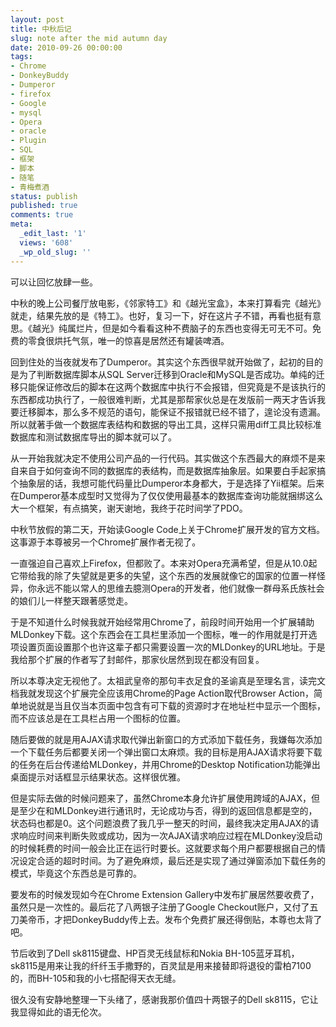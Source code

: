 ```yaml
---
layout: post
title: 中秋后记
slug: note after the mid autumn day
date: 2010-09-26 00:00:00
tags:
- Chrome
- DonkeyBuddy
- Dumperor
- firefox
- Google
- mysql
- Opera
- oracle
- Plugin
- SQL
- 框架
- 脚本
- 随笔
- 青梅煮酒
status: publish
published: true
comments: true
meta:
  _edit_last: '1'
  views: '608'
  _wp_old_slug: ''
---
```

可以让回忆放肆一些。

中秋的晚上公司餐厅放电影，《邻家特工》和《越光宝盒》，本来打算看完《越光》就走，结果先放的是《特工》。也好，复习一下，好在这片子不错，再看也挺有意思。《越光》纯属烂片，但是如今看看这种不费脑子的东西也变得无可无不可。免费的零食很烘托气氛，唯一的惊喜是居然还有罐装啤酒。

回到住处的当夜就发布了Dumperor。其实这个东西很早就开始做了，起初的目的是为了判断数据库脚本从SQL Server迁移到Oracle和MySQL是否成功。单纯的迁移只能保证修改后的脚本在这两个数据库中执行不会报错，但究竟是不是该执行的东西都成功执行了，一般很难判断，尤其是那帮家伙总是在发版前一两天才告诉我要迁移脚本，那么多不规范的语句，能保证不报错就已经不错了，遑论没有遗漏。所以就著手做一个数据库表结构和数据的导出工具，这样只需用diff工具比较标准数据库和测试数据库导出的脚本就可以了。

从一开始我就决定不使用公司产品的一行代码。其实做这个东西最大的麻烦不是来自来自于如何查询不同的数据库的表结构，而是数据库抽象层。如果要白手起家搞个抽象层的话，我想可能代码量比Dumperor本身都大，于是选择了Yii框架。后来在Dumperor基本成型时又觉得为了仅仅使用最基本的数据库查询功能就捆绑这么大一个框架，有点搞笑，谢天谢地，我终于花时间学了PDO。

中秋节放假的第二天，开始读Google Code上关于Chrome扩展开发的官方文档。这事源于本尊被另一个Chrome扩展作者无视了。

一直强迫自己喜欢上Firefox，但都败了。本来对Opera充满希望，但是从10.0起它带给我的除了失望就是更多的失望，这个东西的发展就像它的国家的位置一样怪异，你永远不能以常人的思维去臆测Opera的开发者，他们就像一群母系氏族社会的娘们儿一样整天跟著感觉走。

于是不知道什么时候我就开始经常用Chrome了，前段时间开始用一个扩展辅助MLDonkey下载。这个东西会在工具栏里添加一个图标，唯一的作用就是打开选项设置页面设置那个也许这辈子都只需要设置一次的MLDonkey的URL地址。于是我给那个扩展的作者写了封邮件，那家伙居然到现在都没有回复。

所以本尊决定无视他了。太祖武皇帝的那句丰衣足食的圣谕真是至理名言，读完文档我就发现这个扩展完全应该用Chrome的Page Action取代Browser Action，简单地说就是当且仅当本页面中包含有可下载的资源时才在地址栏中显示一个图标，而不应该总是在工具栏占用一个图标的位置。

随后要做的就是用AJAX请求取代弹出新窗口的方式添加下载任务，我嫌每次添加一个下载任务后都要关闭一个弹出窗口太麻烦。我的目标是用AJAX请求将要下载的任务在后台传递给MLDonkey，并用Chrome的Desktop Notification功能弹出桌面提示对话框显示结果状态。这样很优雅。

但是实际去做的时候问题来了，虽然Chrome本身允许扩展使用跨域的AJAX，但是至少在和MLDonkey进行通讯时，无论成功与否，得到的返回信息都是空的，状态码也都是0。这个问题浪费了我几乎一整天的时间，最终我决定用AJAX的请求响应时间来判断失败或成功，因为一次AJAX请求响应过程在MLDonkey没启动的时候耗费的时间一般会比正在运行时要长。这就要求每个用户都要根据自己的情况设定合适的超时时间。为了避免麻烦，最后还是实现了通过弹窗添加下载任务的模式，毕竟这个东西总是可靠的。

要发布的时候发现如今在Chrome Extension Gallery中发布扩展居然要收费了，虽然只是一次性的。最后花了八两银子注册了Google Checkout账户，又付了五刀美帝币，才把DonkeyBuddy传上去。发布个免费扩展还得倒贴，本尊也太背了吧。

节后收到了Dell sk8115键盘、HP百灵无线鼠标和Nokia BH-105蓝牙耳机，sk8115是用来让我的纤纤玉手撒野的，百灵鼠是用来接替即将退役的雷柏7100的，而BH-105和我的小七搭配得天衣无缝。

很久没有安静地整理一下头绪了，感谢我那价值四十两银子的Dell sk8115，它让我显得如此的语无伦次。
